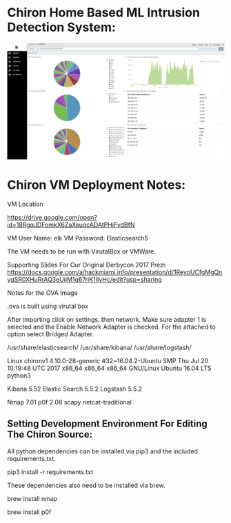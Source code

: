 # Chiron Home Based ML Intrusion Detection System:

![Alt text](/docs/Chiron_Dashboard_V1.png?raw=true "Optional Title")

# Chiron VM Deployment Notes:

VM Location

https://drive.google.com/open?id=18RgqJDFomkX6ZaXauqcADAtPHjFvdBfN

VM User Name: elk
VM Password: Elasticsearch5

The VM needs to be run with VirutalBox or VMWare.  

Supporting Slides For Our Original Derbycon 2017 Prezi:
https://docs.google.com/a/hackmiami.info/presentation/d/1ReyoUCfgMgQnygSR0XHuRrAQ3eUijM1q67riK1IIyHc/edit?usp=sharing


Notes for the OVA Image

.ova is built using virutal box

After importing click on settings, then network. Make sure adapter 1 is selected and the Enable Network Adapter is checked. For the attached to option select Bridged Adapter.

/usr/share/elasticsearch/ /usr/share/kibana/ /usr/share/logstash/

Linux chironv1 4.10.0-28-generic #32~16.04.2-Ubuntu SMP Thu Jul 20 10:19:48 UTC 2017 x86_64 x86_64 x86_64 GNU/Linux Ubuntu 16.04 LTS python3

Kibana 5.52 Elastic Search 5.5.2 Logstash 5.5.2

Nmap 7.01 p0f 2.08 scapy netcat-traditional


## Setting Development Environment For Editing The Chiron Source:

All python dependencies can be installed via pip3 and the included requirements.txt.
    
  pip3 install -r requirements.txt
 
These dependencies also need to be installed via brew.

  brew install nmap

  brew install p0f
 
## 
